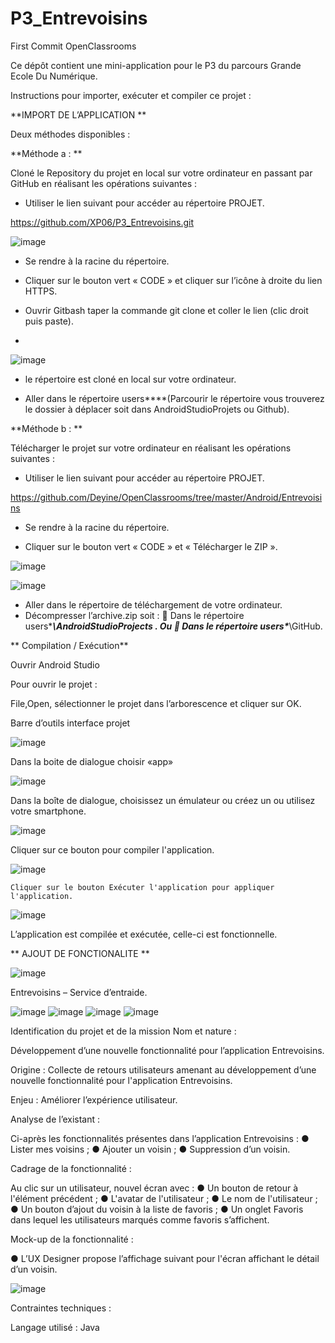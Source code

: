 # P3_Entrevoisins
First Commit
OpenClassrooms

Ce dépôt contient une mini-application pour le P3 du parcours Grande Ecole Du Numérique.



Instructions pour importer, exécuter et compiler ce projet :


**IMPORT DE L’APPLICATION **

Deux méthodes disponibles :


**Méthode a : **

Cloné le Repository du projet en local sur votre ordinateur en passant par GitHub en réalisant les opérations suivantes :

-	Utiliser le lien suivant pour accéder au répertoire PROJET.

https://github.com/XP06/P3_Entrevoisins.git

![image](https://user-images.githubusercontent.com/63601884/115552639-d1a10f00-a2ac-11eb-8e7c-90e079df0dd8.png)

 

-	Se rendre à la racine du répertoire.

-	Cliquer sur le bouton vert « CODE » et cliquer sur l’icône à droite du lien HTTPS.

-	Ouvrir Gitbash taper la commande git clone et coller le lien (clic droit puis paste).
-	
![image](https://user-images.githubusercontent.com/63601884/115552718-e7aecf80-a2ac-11eb-9283-62f156bffaf3.png)

 

-	 le répertoire est cloné en local sur votre ordinateur. 

-	Aller dans le répertoire users\****\(Parcourir le répertoire vous trouverez le dossier à déplacer soit dans AndroidStudioProjets ou Github).










**Méthode b : **

Télécharger le projet sur votre ordinateur en réalisant les opérations suivantes :

-	Utiliser le lien suivant pour accéder au répertoire PROJET.

https://github.com/Deyine/OpenClassrooms/tree/master/Android/Entrevoisins


-	Se rendre à la racine du répertoire.

-	Cliquer sur le bouton vert « CODE » et « Télécharger le ZIP ».

![image](https://user-images.githubusercontent.com/63601884/115552862-0d3bd900-a2ad-11eb-8cf8-84be4238a37c.png)

![image](https://user-images.githubusercontent.com/63601884/115553049-42482b80-a2ad-11eb-8a7d-991b50a03e72.png)

-	Aller dans le répertoire de téléchargement de votre ordinateur.
-	Décompresser l’archive.zip    soit :
	Dans le répertoire users\****\AndroidStudioProjects .
       Ou
	Dans le répertoire users\****\GitHub.

** Compilation / Exécution**

Ouvrir Android Studio

Pour ouvrir le projet :

File,Open, sélectionner le projet dans l’arborescence et cliquer sur OK. 

  Barre d’outils interface projet
  
![image](https://user-images.githubusercontent.com/63601884/115553203-6d327f80-a2ad-11eb-9cc6-c037f2485011.png)

  Dans la boite de dialogue choisir «app»
  
![image](https://user-images.githubusercontent.com/63601884/115553239-7885ab00-a2ad-11eb-8631-c6686d35c39d.png)

  Dans la boîte de dialogue, choisissez un émulateur ou créez un ou utilisez votre smartphone. 
  
![image](https://user-images.githubusercontent.com/63601884/115553285-863b3080-a2ad-11eb-9bdf-381d15b0e3b8.png)

  Cliquer sur ce bouton pour compiler l'application.
  
![image](https://user-images.githubusercontent.com/63601884/115553311-8f2c0200-a2ad-11eb-92eb-1c110c1da128.png)

 	Cliquer sur le bouton Exécuter l'application pour appliquer l'application.
  
![image](https://user-images.githubusercontent.com/63601884/115554733-15951380-a2af-11eb-9c23-2d81ce829320.png)



L’application est compilée et exécutée, celle-ci est fonctionnelle.







** AJOUT DE FONCTIONALITE **

![image](https://user-images.githubusercontent.com/63601884/115555622-fea2f100-a2af-11eb-8254-ca34328ce1b1.png)


Entrevoisins – Service d’entraide.

![image](https://user-images.githubusercontent.com/63601884/115553658-f6e24d00-a2ad-11eb-9e9d-6bf2c72a73e6.png)
![image](https://user-images.githubusercontent.com/63601884/115553684-fe095b00-a2ad-11eb-9bfd-afaf13b1a039.png)
![image](https://user-images.githubusercontent.com/63601884/115553704-03ff3c00-a2ae-11eb-9f88-5a2dcfeb89f1.png)
![image](https://user-images.githubusercontent.com/63601884/115553747-0cf00d80-a2ae-11eb-9169-64e04a2d2883.png)
                                                                     
                                                           
Identification du projet et de la mission Nom et nature :

Développement d’une nouvelle fonctionnalité pour l’application Entrevoisins. 

Origine : Collecte de retours utilisateurs amenant au développement d’une nouvelle fonctionnalité pour l'application Entrevoisins. 

Enjeu : Améliorer l’expérience utilisateur.

Analyse de l’existant :

Ci-après les fonctionnalités présentes dans l’application Entrevoisins :
● Lister mes voisins ;
● Ajouter un voisin ;
● Suppression d’un voisin.

Cadrage de la fonctionnalité :

Au clic sur un utilisateur, nouvel écran avec :
● Un bouton de retour à l'élément précédent ;
● L'avatar de l'utilisateur ;
● Le nom de l'utilisateur ;
● Un bouton d’ajout du voisin à la liste de favoris ;
● Un onglet Favoris dans lequel les utilisateurs marqués comme favoris s’affichent.

Mock-up de la fonctionnalité :

● L’UX Designer propose l’affichage suivant pour l'écran affichant le détail d’un voisin.

![image](https://user-images.githubusercontent.com/63601884/115554877-3b221d00-a2af-11eb-84ff-61c764997676.png)

 
Contraintes techniques :

Langage utilisé : Java
